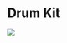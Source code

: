 # Drum Kit

<img src="https://user-images.githubusercontent.com/30601503/91962691-d5951680-ed47-11ea-94fe-ab9eed0825df.png"/>

